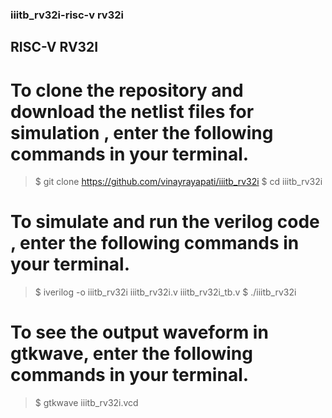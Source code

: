 ### iiitb_rv32i-risc-v rv32i


## RISC-V RV32I

# To clone the repository and download the netlist files for simulation , enter the following commands in your terminal.

> $ git clone https://github.com/vinayrayapati/iiitb_rv32i
> $ cd iiitb_rv32i

# To simulate and run the verilog code , enter the following commands in your terminal.

> $ iverilog -o iiitb_rv32i iiitb_rv32i.v iiitb_rv32i_tb.v
> $ ./iiitb_rv32i

# To see the output waveform in gtkwave, enter the following commands in your terminal.

> $ gtkwave iiitb_rv32i.vcd
